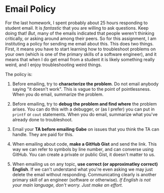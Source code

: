 Email Policy
============

For the last homework, I spent probably about 25 hours responding to
student email. It is _fantastic_ that you are willing to ask
questions. Keep doing that! _But_, many of the emails indicated that
people weren't thinking critically, or asking around among their
peers. So for this assignment, I am instituting a policy for sending
me email about this. This does two things. First, it means you have to
start learning how to troubleshoot problems on your own (which is one
of the primary skills of a software engineer), and it means that when
I do get email from a student it is likely something really weird, and
I enjoy troubleshooting weird things.

The policy is:

1. Before emailing, try to __characterize the problem__. Do not email
anybody saying "it doesn't work". This is vague to the point of
pointlessness. When you do email, summarize the problem.

2. Before emailing, try to __debug the problem and find where__ the
problem arises. You can do this with a debugger, or (as I prefer) you
can put in `printf` or `cout` statements. When you do email, summarize
what you've already done to troubleshoot.

3. Email your __TA before emailing Gabe__ on issues that you think the
TA can handle. They are paid for this. 

4. When emailing about code, __make a GitHub Gist__ and send the
link. This way we can refer to symbols by line number, and can
converse using GitHub. You can create a private or public Gist, it
doesn't matter to us.

5. When emailing us on any topic, __use correct (or approximatley
correct) English__. If we can't understand what you're even asking we
may just delete the email without responding. Communicating clearly is
another primary skill of an engineer (software or otherwise). _If
English is not your main language, don't worry. Just make an effort._

